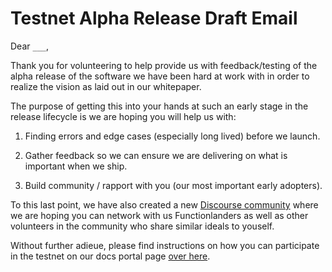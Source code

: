 # Testnet Alpha Release Draft Email

Dear `___`,

Thank you for volunteering to help provide us with feedback/testing of the alpha release of the software we have been hard at work with in order to realize the vision as laid out in our whitepaper.

The purpose of getting this into your hands at such an early stage in the release lifecycle is we are hoping you will help us with:

1.  Finding errors and edge cases (especially long lived) before we launch.

2.  Gather feedback so we can ensure we are delivering on what is important when we ship.

3.  Build community / rapport with you (our most important early adopters).

To this last point, we have also created a new [Discourse community](https://community.fx.land) where we are hoping you can network with us Functionlanders as well as other volunteers in the community who share similar ideals to youself.

Without further adieue, please find instructions on how you can participate in the testnet on our docs portal page [over here](https://docs.fx.land/release/testnet_alpha).
